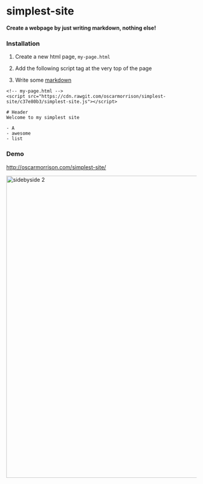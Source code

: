 # simplest-site

**Create a webpage by just writing markdown, nothing else!**

### Installation 

1. Create a new html page, `my-page.html`

2. Add the following script tag at the very top of the page
3. Write some [markdown](https://guides.github.com/features/mastering-markdown/)
```
<!-- my-page.html --> 
<script src="https://cdn.rawgit.com/oscarmorrison/simplest-site/c37e80b3/simplest-site.js"></script>

# Header
Welcome to my simplest site

- A
- awesome
- list
```


### Demo
http://oscarmorrison.com/simplest-site/

<img width="800" alt="sidebyside 2" src="https://user-images.githubusercontent.com/1651212/46540086-ac6d7080-c8fb-11e8-81fe-491898484d53.png">

